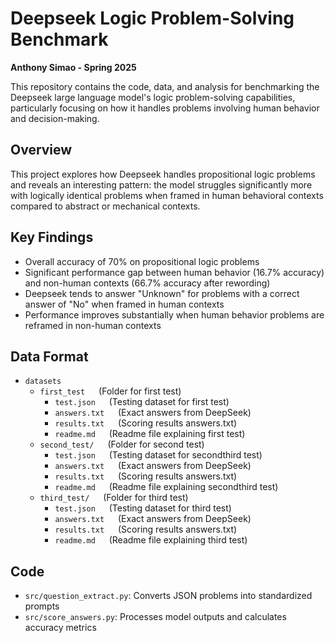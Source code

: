 # Deepseek Logic Problem-Solving Benchmark
**Anthony Simao - Spring 2025**

This repository contains the code, data, and analysis for benchmarking the Deepseek large language model's logic problem-solving capabilities, particularly focusing on how it handles problems involving human behavior and decision-making.

## Overview

This project explores how Deepseek handles propositional logic problems and reveals an interesting pattern: the model struggles significantly more with logically identical problems when framed in human behavioral contexts compared to abstract or mechanical contexts.

## Key Findings

- Overall accuracy of 70% on propositional logic problems
- Significant performance gap between human behavior (16.7% accuracy) and non-human contexts (66.7% accuracy after rewording)
- Deepseek tends to answer "Unknown" for problems with a correct answer of "No" when framed in human contexts
- Performance improves substantially when human behavior problems are reframed in non-human contexts

## Data Format

- `datasets`
    - `first_test` &emsp; (Folder for first test)
        - `test.json`  &emsp; (Testing dataset for first test)
        - `answers.txt`  &emsp; (Exact answers from DeepSeek)
        - `results.txt`  &emsp; (Scoring results answers.txt)
        - `readme.md`  &emsp; (Readme file explaining first test)
    - `second_test/`  &emsp; (Folder for second test)
        - `test.json`  &emsp; (Testing dataset for secondthird test)
        - `answers.txt`  &emsp; (Exact answers from DeepSeek)
        - `results.txt`  &emsp; (Scoring results answers.txt)
        - `readme.md`  &emsp; (Readme file explaining secondthird test)
    - `third_test/`  &emsp; (Folder for third test)
        - `test.json`  &emsp; (Testing dataset for third test)
        - `answers.txt`  &emsp; (Exact answers from DeepSeek)
        - `results.txt`  &emsp; (Scoring results answers.txt)
        - `readme.md`  &emsp; (Readme file explaining third test)

## Code

- `src/question_extract.py`: Converts JSON problems into standardized prompts
- `src/score_answers.py`: Processes model outputs and calculates accuracy metrics
